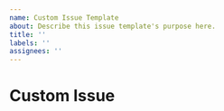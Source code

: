 ```yaml
---
name: Custom Issue Template
about: Describe this issue template's purpose here.
title: ''
labels: ''
assignees: ''
---
```


# Custom Issue
